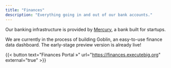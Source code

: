 ```yaml
---
title: "Finances"
description: "Everything going in and out of our bank accounts."
---
```


Our banking infrastructure is provided by [Mercury](https://mercury.com/), a bank built for startups. 

We are currently in the process of building Goblin, an easy-to-use finance data dashboard. The early-stage preview version is 
already live! 

{{< button text="Finances Portal »" url="https://finances.executebig.org" external="true" >}}